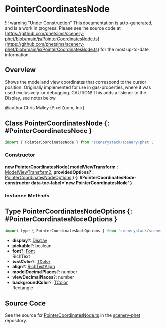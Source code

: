 # PointerCoordinatesNode

!!! warning "Under Construction"
    This documentation is auto-generated, and is a work in progress. Please see the source code at
    [https://github.com/phetsims/scenery-phet/blob/main/js/PointerCoordinatesNode.ts](https://github.com/phetsims/scenery-phet/blob/main/js/PointerCoordinatesNode.ts) for the most up-to-date information.

## Overview

Shows the model and view coordinates that correspond to the cursor position.
Originally implemented for use in gas-properties, where it was used exclusively for debugging.
CAUTION! This adds a listener to the Display, see notes below.

@author Chris Malley (PixelZoom, Inc.)

## Class PointerCoordinatesNode {: #PointerCoordinatesNode }


```js
import { PointerCoordinatesNode } from 'scenerystack/scenery-phet';
```
### Constructor

#### new PointerCoordinatesNode( modelViewTransform : <span style="font-weight: 400;">[ModelViewTransform2](../phetcommon/ModelViewTransform2.md)</span>, providedOptions? : <span style="font-weight: 400;">[PointerCoordinatesNodeOptions](../scenery-phet/PointerCoordinatesNode.md#PointerCoordinatesNodeOptions)</span> ) {: #PointerCoordinatesNode-constructor data-toc-label='new PointerCoordinatesNode' }

### Instance Methods





## Type PointerCoordinatesNodeOptions {: #PointerCoordinatesNodeOptions }


```js
import type { PointerCoordinatesNodeOptions } from 'scenerystack/scenery-phet';
```


- **display**?: [Display](../scenery/Display.md)
- **pickable**?: <span style="color: hsla(calc(var(--md-hue) + 180deg),80%,40%,1);">boolean</span>
- **font**?: [Font](../scenery/Font.md)
<br>  RichText
- **textColor**?: [TColor](../scenery/TColor.md)
- **align**?: [RichTextAlign](../scenery/RichText.md#RichTextAlign)
- **modelDecimalPlaces**?: <span style="color: hsla(calc(var(--md-hue) + 180deg),80%,40%,1);">number</span>
- **viewDecimalPlaces**?: <span style="color: hsla(calc(var(--md-hue) + 180deg),80%,40%,1);">number</span>
- **backgroundColor**?: [TColor](../scenery/TColor.md)
<br>  Rectangle




## Source Code

See the source for [PointerCoordinatesNode.ts](https://github.com/phetsims/scenery-phet/blob/main/js/PointerCoordinatesNode.ts) in the [scenery-phet](https://github.com/phetsims/scenery-phet) repository.
